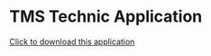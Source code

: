 # TMS Technic Application
[Click to download this application ](https://play.google.com/store/apps/details?id=tmstechnic.webrouter&hl=tr&gl=US "TMS Technic | Play Store")